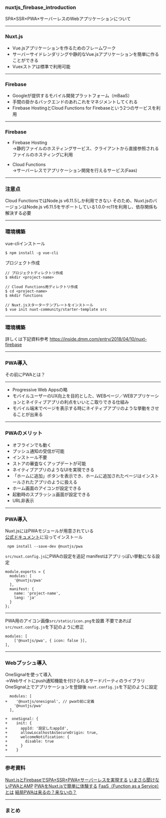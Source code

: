 ### nuxtjs_firebase_introduction
SPA×SSR×PWA×サーバーレスのWebアプリケーションについて


---

### Nuxt.js
* Vue.jsアプリケーションを作るためのフレームワーク
* サーバーサイドレンダリングや静的なVue.jsアプリケーションを簡単に作ることができる
* Vuexストアは標準で利用可能

---

### Firebase
* Googleが提供するモバイル開発プラットフォーム（mBaaS）
* 手間の掛かるバックエンドのあれこれをマネジメントしてくれる
* Firebase HostingとCloud Functions for Firebaseという2つのサービスを利用

---

### Firebase
* Firebase Hosting  
→静的ファイルのホスティングサービス、クライアントから直接参照されるファイルのホスティングに利用

* Cloud Functions  
→サーバーレスでアプリケーション開発を行えるサービス(Faas)

---
### 注意点
Cloud FunctionsではNode.js v6.11.5しか利用できない
そのため、Nuxt.jsのバージョンはNode.js v6.11.5をサポートしている1.0.0-rc11を利用し、依存関係も解決する必要

---
### 環境構築

vue-cliインストール

```
$ npm install -g vue-cli
```
プロジェクト作成
```
// プロジェクトディレクトリ作成
$ mkdir <project-name>

// Cloud Functions用ディレクトリ作成
$ cd <project-name>
$ mkdir functions

// Nuxt.jsスターターテンプレートをインストール
$ vue init nuxt-community/starter-template src
```
---
### 環境構築
詳しくは下記資料参考
https://inside.dmm.com/entry/2018/04/10/nuxt-firebase

---
### PWA導入

その前にPWAとは？

---
* Progressive Web Appsの略
* モバイルユーザーのUX向上を目的とした、WEBページ／WEBアプリケーションとネイティブアプリの利点をいいとこ取りできる仕組み
* モバイル端末でページを表示する時にネイティブアプリのような挙動をさせることが出来る

---
### PWAのメリット

- オフラインでも動く
- プッシュ通知の受信が可能
- インストール不要
- ストアの審査なくアップデートが可能
- ネイティブアプリのようなUIを実現できる
 - 「ホームに追加」ボタンを表示でき、ホームに追加されたページはインストールされたアプリのように扱える
 - ホーム画面のアイコンが設定できる
 - 起動時のスプラッシュ画面が設定できる
 - URL非表示
　
---
### PWA導入
Nuxt.jsにはPWAモジュールが用意されている  
[公式ドキュメント](https://pwa.nuxtjs.org/setup.html)に沿ってインストール

```
 npm install --save-dev @nuxtjs/pwa
```
`src/nuxt.config.js`にPWAの設定を追記
manifestはアプリっぽい挙動になる設定

```
module.exports = {
  modules: [
    '@nuxtjs/pwa'
  ],
  manifest: {
    name: 'project-name',
    lang: 'ja'
  }
};
```
---
PWA用のアイコン画像`src/static/icon.png`を設置
不要であれば`src/nuxt.config.js`を下記のように修正
```
modules: [
    ['@nuxtjs/pwa', { icon: false }],
],
```
---
### Webプッシュ導入
OneSignalを使って導入  
→Webサイトにpush通知機能を付けられるサードパーティのライブラリ
OneSignal上でアプリケーションを登録後
`nuxt.config.js`を下記のように設定

```
  modules: [
+    '@nuxtjs/onesignal', // pwaの前に定義
    '@nuxtjs/pwa'
  ],
  
+  oneSignal: {
+    init: {
+      appId: '設定したappId',
+      allowLocalhostAsSecureOrigin: true,
+      welcomeNotification: {
+        disable: true
+      }
+    }
```
---
### 参考資料
[Nuxt.jsとFirebaseでSPA×SSR×PWA×サーバーレスを実現する](https://inside.dmm.com/entry/2018/04/10/nuxt-firebase)
[いまさら聞けないPWAとAMP](https://qiita.com/edwardkenfox/items/4c0b9550ffa48c1f0445)
[PWAをNuxt.jsで簡単に体験する](http://techblog.scouter.co.jp/entry/2017/12/07/080416)
[FaaS（Function as a Service）とは](https://boxil.jp/mag/a3692/)
[結局PWAは来るの？来ないの？](https://blog.agektmr.com/2018/03/instagram-pwa.html)

---
### まとめ













